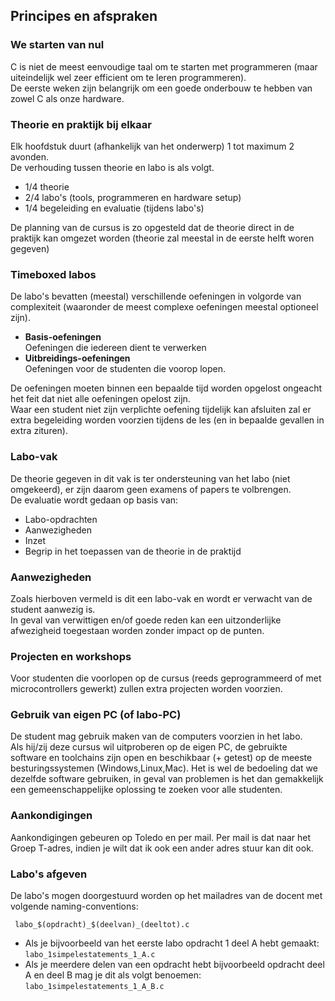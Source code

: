 
## Principes en afspraken

### We starten van nul  
C is niet de meest eenvoudige taal om te starten met programmeren (maar uiteindelijk wel zeer efficient om te leren programmeren).  
De eerste weken zijn belangrijk om een goede onderbouw te hebben van zowel C als onze hardware.  

### Theorie en praktijk bij elkaar
Elk hoofdstuk duurt (afhankelijk van het onderwerp) 1 tot maximum 2 avonden.  
De verhouding tussen theorie en labo is als volgt.

* 1/4 theorie
* 2/4 labo's (tools, programmeren en hardware setup)
* 1/4 begeleiding en evaluatie  (tijdens labo's)

De planning van de cursus is zo opgesteld dat de theorie direct in de praktijk kan omgezet worden (theorie zal meestal in de eerste helft woren gegeven)

### Timeboxed labos  
De labo's bevatten (meestal) verschillende oefeningen in volgorde van complexiteit (waaronder de meest complexe oefeningen meestal optioneel zijn).  

* **Basis-oefeningen**  
Oefeningen die iedereen dient te verwerken
* **Uitbreidings-oefeningen**  
Oefeningen voor de studenten die voorop lopen.

De oefeningen moeten binnen een bepaalde tijd worden opgelost ongeacht het feit dat niet alle oefeningen opelost zijn.  
Waar een student niet zijn verplichte oefening tijdelijk kan afsluiten zal er extra begeleiding worden voorzien tijdens de les (en in bepaalde gevallen in extra zituren).

### Labo-vak

De theorie gegeven in dit vak is ter ondersteuning van het labo (niet omgekeerd), er zijn daarom geen examens of papers te volbrengen.  
De evaluatie wordt gedaan op basis van:
* Labo-opdrachten
* Aanwezigheden  
* Inzet  
* Begrip in het toepassen van de theorie in de praktijd

### Aanwezigheden
Zoals hierboven vermeld is dit een labo-vak en wordt er verwacht van de student aanwezig is.  
In geval van verwittigen en/of goede reden kan een uitzonderlijke afwezigheid  toegestaan worden zonder impact op de punten.

### Projecten en workshops  
Voor studenten die voorlopen op de cursus (reeds geprogrammeerd of met microcontrollers gewerkt) zullen extra projecten worden voorzien.

### Gebruik van eigen PC (of labo-PC)
De student mag gebruik maken van de computers voorzien in het labo.  
Als hij/zij deze cursus wil uitproberen op de eigen PC, de gebruikte software en toolchains zijn open en beschikbaar (+ getest) op de meeste besturingssystemen (Windows,Linux,Mac).
Het is wel de bedoeling dat we dezelfde software gebruiken, in geval van problemen is het dan gemakkelijk een gemeenschappelijke oplossing te zoeken voor alle studenten.

### Aankondigingen
Aankondigingen gebeuren op Toledo en per mail.
Per mail is dat naar het Groep T-adres, indien je wilt dat ik ook een ander adres stuur kan dit ook.

### Labo's afgeven

De labo's mogen doorgestuurd worden op het mailadres van de docent met volgende naming-conventions:

     labo_$(opdracht)_$(deelvan)_(deeltot).c

* Als je bijvoorbeeld van het eerste labo opdracht 1 deel A hebt gemaakt:  
  ```labo_1simpelestatements_1_A.c```
* Als je meerdere delen van een opdracht hebt bijvoorbeeld opdracht deel A en deel B mag je dit als volgt benoemen:  
  ```labo_1simpelestatements_1_A_B.c```



